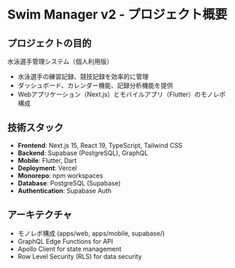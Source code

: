 # Swim Manager v2 - プロジェクト概要

## プロジェクトの目的
水泳選手管理システム（個人利用版）
- 水泳選手の練習記録、競技記録を効率的に管理
- ダッシュボード、カレンダー機能、記録分析機能を提供
- Webアプリケーション（Next.js）とモバイルアプリ（Flutter）のモノレポ構成

## 技術スタック
- **Frontend**: Next.js 15, React 19, TypeScript, Tailwind CSS
- **Backend**: Supabase (PostgreSQL), GraphQL
- **Mobile**: Flutter, Dart
- **Deployment**: Vercel
- **Monorepo**: npm workspaces
- **Database**: PostgreSQL (Supabase)
- **Authentication**: Supabase Auth

## アーキテクチャ
- モノレポ構成 (apps/web, apps/mobile, supabase/)
- GraphQL Edge Functions for API
- Apollo Client for state management
- Row Level Security (RLS) for data security